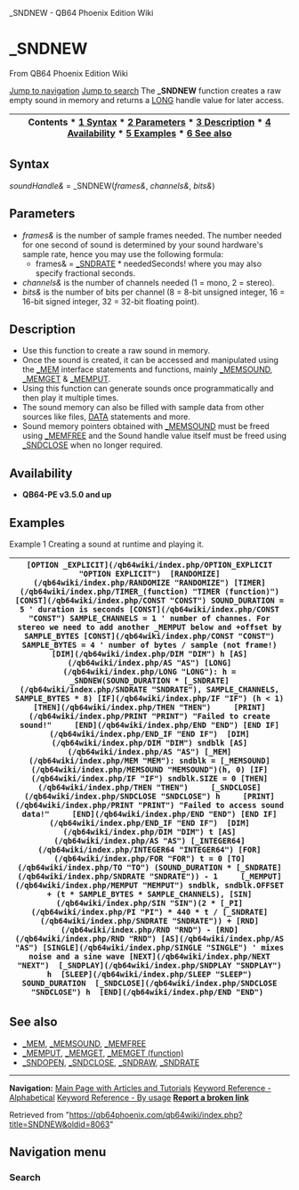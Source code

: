 


\_SNDNEW - QB64 Phoenix Edition Wiki








# \_SNDNEW



From QB64 Phoenix Edition Wiki



[Jump to navigation](#mw-head)
[Jump to search](#searchInput)
The **\_SNDNEW** function creates a raw empty sound in memory and returns a [LONG](/qb64wiki/index.php/LONG "LONG") handle value for later access.


  






| Contents * [1 Syntax](#Syntax) * [2 Parameters](#Parameters) * [3 Description](#Description) * [4 Availability](#Availability) * [5 Examples](#Examples) * [6 See also](#See_also) |
| --- |


## Syntax


*soundHandle&* = \_SNDNEW(*frames&*, *channels&*, *bits&*)
  




## Parameters


* *frames&* is the number of sample frames needed. The number needed for one second of sound is determined by your sound hardware's sample rate, hence you may use the following formula:
	+ frames& = [\_SNDRATE](/qb64wiki/index.php/SNDRATE "SNDRATE") \* neededSeconds! where you may also specify fractional seconds.
* *channels&* is the number of channels needed (1 = mono, 2 = stereo).
* *bits&* is the number of bits per channel (8 = 8-bit unsigned integer, 16 = 16-bit signed integer, 32 = 32-bit floating point).


  




## Description


* Use this function to create a raw sound in memory.
* Once the sound is created, it can be accessed and manipulated using the [\_MEM](/qb64wiki/index.php/MEM "MEM") interface statements and functions, mainly [\_MEMSOUND](/qb64wiki/index.php/MEMSOUND "MEMSOUND"), [\_MEMGET](/qb64wiki/index.php/MEMGET "MEMGET") & [\_MEMPUT](/qb64wiki/index.php/MEMPUT "MEMPUT").
* Using this function can generate sounds once programmatically and then play it multiple times.
* The sound memory can also be filled with sample data from other sources like files, [DATA](/qb64wiki/index.php/DATA "DATA") statements and more.
* Sound memory pointers obtained with [\_MEMSOUND](/qb64wiki/index.php/MEMSOUND "MEMSOUND") must be freed using [\_MEMFREE](/qb64wiki/index.php/MEMFREE "MEMFREE") and the Sound handle value itself must be freed using [\_SNDCLOSE](/qb64wiki/index.php/SNDCLOSE "SNDCLOSE") when no longer required.


  




## Availability


* **QB64-PE v3.5.0 and up**


  




## Examples


Example 1
Creating a sound at runtime and playing it.


| ``` [OPTION _EXPLICIT](/qb64wiki/index.php/OPTION_EXPLICIT "OPTION EXPLICIT")  [RANDOMIZE](/qb64wiki/index.php/RANDOMIZE "RANDOMIZE") [TIMER](/qb64wiki/index.php/TIMER_(function) "TIMER (function)")  [CONST](/qb64wiki/index.php/CONST "CONST") SOUND_DURATION = 5 ' duration is seconds [CONST](/qb64wiki/index.php/CONST "CONST") SAMPLE_CHANNELS = 1 ' number of channes. For stereo we need to add another _MEMPUT below and +offset by SAMPLE_BYTES [CONST](/qb64wiki/index.php/CONST "CONST") SAMPLE_BYTES = 4 ' number of bytes / sample (not frame!)  [DIM](/qb64wiki/index.php/DIM "DIM") h [AS](/qb64wiki/index.php/AS "AS") [LONG](/qb64wiki/index.php/LONG "LONG"): h = _SNDNEW(SOUND_DURATION * [_SNDRATE](/qb64wiki/index.php/SNDRATE "SNDRATE"), SAMPLE_CHANNELS, SAMPLE_BYTES * 8) [IF](/qb64wiki/index.php/IF "IF") (h < 1) [THEN](/qb64wiki/index.php/THEN "THEN")     [PRINT](/qb64wiki/index.php/PRINT "PRINT") "Failed to create sound!"     [END](/qb64wiki/index.php/END "END") [END IF](/qb64wiki/index.php/END_IF "END IF")  [DIM](/qb64wiki/index.php/DIM "DIM") sndblk [AS](/qb64wiki/index.php/AS "AS") [_MEM](/qb64wiki/index.php/MEM "MEM"): sndblk = [_MEMSOUND](/qb64wiki/index.php/MEMSOUND "MEMSOUND")(h, 0) [IF](/qb64wiki/index.php/IF "IF") sndblk.SIZE = 0 [THEN](/qb64wiki/index.php/THEN "THEN")     [_SNDCLOSE](/qb64wiki/index.php/SNDCLOSE "SNDCLOSE") h     [PRINT](/qb64wiki/index.php/PRINT "PRINT") "Failed to access sound data!"     [END](/qb64wiki/index.php/END "END") [END IF](/qb64wiki/index.php/END_IF "END IF")  [DIM](/qb64wiki/index.php/DIM "DIM") t [AS](/qb64wiki/index.php/AS "AS") [_INTEGER64](/qb64wiki/index.php/INTEGER64 "INTEGER64") [FOR](/qb64wiki/index.php/FOR "FOR") t = 0 [TO](/qb64wiki/index.php/TO "TO") (SOUND_DURATION * [_SNDRATE](/qb64wiki/index.php/SNDRATE "SNDRATE")) - 1     [_MEMPUT](/qb64wiki/index.php/MEMPUT "MEMPUT") sndblk, sndblk.OFFSET + (t * SAMPLE_BYTES * SAMPLE_CHANNELS), [SIN](/qb64wiki/index.php/SIN "SIN")(2 * [_PI](/qb64wiki/index.php/PI "PI") * 440 * t / [_SNDRATE](/qb64wiki/index.php/SNDRATE "SNDRATE")) + [RND](/qb64wiki/index.php/RND "RND") - [RND](/qb64wiki/index.php/RND "RND") [AS](/qb64wiki/index.php/AS "AS") [SINGLE](/qb64wiki/index.php/SINGLE "SINGLE") ' mixes noise and a sine wave [NEXT](/qb64wiki/index.php/NEXT "NEXT")  [_SNDPLAY](/qb64wiki/index.php/SNDPLAY "SNDPLAY") h  [SLEEP](/qb64wiki/index.php/SLEEP "SLEEP") SOUND_DURATION  [_SNDCLOSE](/qb64wiki/index.php/SNDCLOSE "SNDCLOSE") h  [END](/qb64wiki/index.php/END "END")  ``` |
| --- |


  




## See also


* [\_MEM](/qb64wiki/index.php/MEM "MEM"), [\_MEMSOUND](/qb64wiki/index.php/MEMSOUND "MEMSOUND"), [\_MEMFREE](/qb64wiki/index.php/MEMFREE "MEMFREE")
* [\_MEMPUT](/qb64wiki/index.php/MEMPUT "MEMPUT"), [\_MEMGET](/qb64wiki/index.php/MEMGET "MEMGET"), [\_MEMGET (function)](/qb64wiki/index.php/MEMGET_(function) "MEMGET (function)")
* [\_SNDOPEN](/qb64wiki/index.php/SNDOPEN "SNDOPEN"), [\_SNDCLOSE](/qb64wiki/index.php/SNDCLOSE "SNDCLOSE"), [\_SNDRAW](/qb64wiki/index.php/SNDRAW "SNDRAW"), [\_SNDRATE](/qb64wiki/index.php/SNDRATE "SNDRATE")


  






---


**Navigation:**
[Main Page with Articles and Tutorials](/qb64wiki/index.php/Main_Page "Main Page")
[Keyword Reference - Alphabetical](/qb64wiki/index.php/Keyword_Reference_-_Alphabetical "Keyword Reference - Alphabetical")
[Keyword Reference - By usage](/qb64wiki/index.php/Keyword_Reference_-_By_usage "Keyword Reference - By usage")
**[Report a broken link](https://qb64phoenix.com/forum/showthread.php?tid=2800)**  





Retrieved from "<https://qb64phoenix.com/qb64wiki/index.php?title=SNDNEW&oldid=8063>"




## Navigation menu








### Search





















